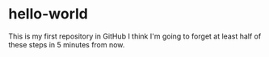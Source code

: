 # hello-world
This is my first repository in GitHub
I think I'm going to forget at least half of these steps in 5 minutes from now.
